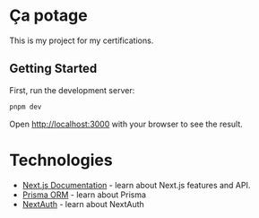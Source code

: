 # Ça potage

This is my project for my certifications.

## Getting Started

First, run the development server:

```bash
pnpm dev
```

Open [http://localhost:3000](http://localhost:3000) with your browser to see the result.

# Technologies

- [Next.js Documentation](https://nextjs.org/docs) - learn about Next.js features and API.
- [Prisma ORM](https://www.prisma.io/) - learn about Prisma
- [NextAuth](https://next-auth.js.org/) - learn about NextAuth
